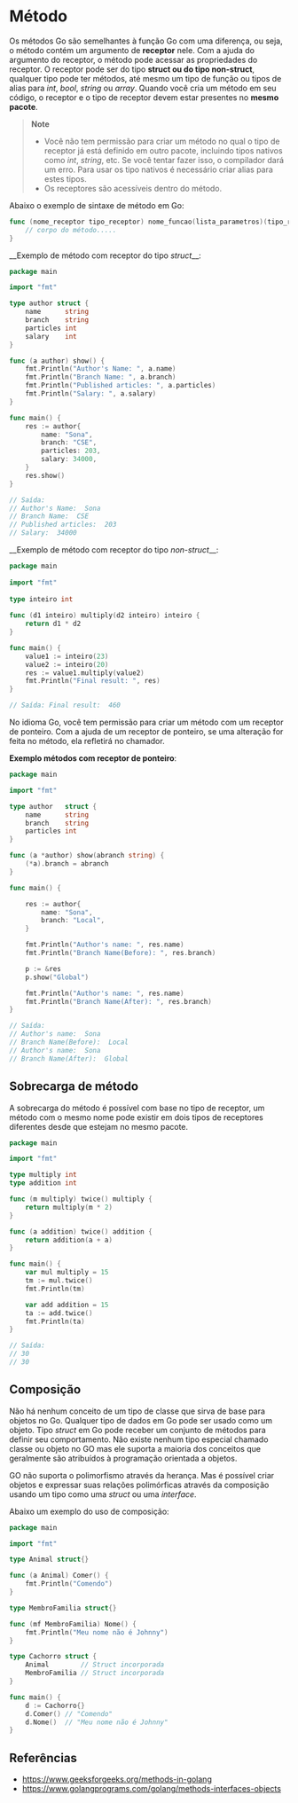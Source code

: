 # Método

Os métodos Go são semelhantes à função Go com uma diferença, ou seja, o método contém um argumento de __receptor__ nele. Com a ajuda do argumento do receptor, o método pode acessar as propriedades do receptor. O receptor pode ser do tipo __struct ou do tipo non-struct__, qualquer tipo pode ter métodos, até mesmo um tipo de função ou tipos de alias para _int_, _bool_, _string_ ou _array_. Quando você cria um método em seu código, o receptor e o tipo de receptor devem estar presentes no __mesmo pacote__.

> __Note__
>
> - Você não tem permissão para criar um método no qual o tipo de receptor já está definido em outro pacote, incluindo tipos nativos como _int_, _string_, etc. Se você tentar fazer isso, o compilador dará um erro. Para usar os tipo nativos é necessário criar alias para estes tipos.
> - Os receptores são acessíveis dentro do método.

Abaixo o exemplo de sintaxe de método em Go:

```go
func (nome_receptor tipo_receptor) nome_funcao(lista_parametros)(tipo_retorno){
    // corpo do método.....
}
```

__Exemplo de método com receptor do tipo _struct_\__:

```go
package main

import "fmt"

type author struct {
    name      string
    branch    string
    particles int
    salary    int
}

func (a author) show() {
    fmt.Println("Author's Name: ", a.name)
    fmt.Println("Branch Name: ", a.branch)
    fmt.Println("Published articles: ", a.particles)
    fmt.Println("Salary: ", a.salary)
}

func main() {
    res := author{
        name: "Sona",
        branch: "CSE",
        particles: 203,
        salary: 34000,
    }
    res.show()
}

// Saída:
// Author's Name:  Sona
// Branch Name:  CSE
// Published articles:  203
// Salary:  34000
```

__Exemplo de método com receptor do tipo _non-struct_\__:

```go
package main
 
import "fmt"
 
type inteiro int
 
func (d1 inteiro) multiply(d2 inteiro) inteiro {
    return d1 * d2
}

func main() {
    value1 := inteiro(23)
    value2 := inteiro(20)
    res := value1.multiply(value2)
    fmt.Println("Final result: ", res)
}

// Saída: Final result:  460
```

No idioma Go, você tem permissão para criar um método com um receptor de ponteiro. Com a ajuda de um receptor de ponteiro, se uma alteração for feita no método, ela refletirá no chamador.

__Exemplo métodos com receptor de ponteiro__:

```go
package main

import "fmt"

type author   struct {
    name      string
    branch    string
    particles int
}

func (a *author) show(abranch string) {
    (*a).branch = abranch
}

func main() {

    res := author{
        name: "Sona",
        branch: "Local",
    }

    fmt.Println("Author's name: ", res.name)
    fmt.Println("Branch Name(Before): ", res.branch)

    p := &res
    p.show("Global")

    fmt.Println("Author's name: ", res.name)
    fmt.Println("Branch Name(After): ", res.branch)
}

// Saída:
// Author's name:  Sona
// Branch Name(Before):  Local
// Author's name:  Sona
// Branch Name(After):  Global
```

## Sobrecarga de método

A sobrecarga do método é possível com base no tipo de receptor, um método com o mesmo nome pode existir em dois tipos de receptores diferentes desde que estejam no mesmo pacote.

```go
package main

import "fmt"

type multiply int
type addition int

func (m multiply) twice() multiply {
    return multiply(m * 2)
}

func (a addition) twice() addition {
    return addition(a + a)
}

func main() {
    var mul multiply = 15
    tm := mul.twice()
    fmt.Println(tm)

    var add addition = 15
    ta := add.twice()
    fmt.Println(ta)
}

// Saída:
// 30
// 30
```

## Composição

Não há nenhum conceito de um tipo de classe que sirva de base para objetos no Go. Qualquer tipo de dados em Go pode ser usado como um objeto. Tipo _struct_ em Go pode receber um conjunto de métodos para definir seu comportamento. Não existe nenhum tipo especial chamado classe ou objeto no GO mas ele suporta a maioria dos conceitos que geralmente são atribuídos à programação orientada a objetos.

GO não suporta o polimorfismo através da herança. Mas é possível criar objetos e expressar suas relações polimórficas através da composição usando um tipo como uma _struct_ ou uma _interface_.

Abaixo um exemplo do uso de composição:

```go
package main

import "fmt"

type Animal struct{}

func (a Animal) Comer() {
    fmt.Println("Comendo")
}

type MembroFamilia struct{}

func (mf MembroFamilia) Nome() {
    fmt.Println("Meu nome não é Johnny")
}

type Cachorro struct {
    Animal        // Struct incorporada
    MembroFamilia // Struct incorporada
}

func main() {
    d := Cachorro{}
    d.Comer() // "Comendo"
    d.Nome()  // "Meu nome não é Johnny"
}
```

## Referências

- <https://www.geeksforgeeks.org/methods-in-golang>
- <https://www.golangprograms.com/golang/methods-interfaces-objects>